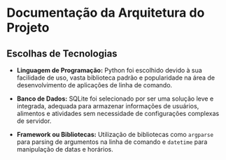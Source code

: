 # Documentação da Arquitetura do Projeto

## Escolhas de Tecnologias

- **Linguagem de Programação:** Python foi escolhido devido à sua facilidade de uso, vasta biblioteca padrão e popularidade na área de desenvolvimento de aplicações de linha de comando.
  
- **Banco de Dados:** SQLite foi selecionado por ser uma solução leve e integrada, adequada para armazenar informações de usuários, alimentos e atividades sem necessidade de configurações complexas de servidor.

- **Framework ou Bibliotecas:** Utilização de bibliotecas como `argparse` para parsing de argumentos na linha de comando e `datetime` para manipulação de datas e horários.


